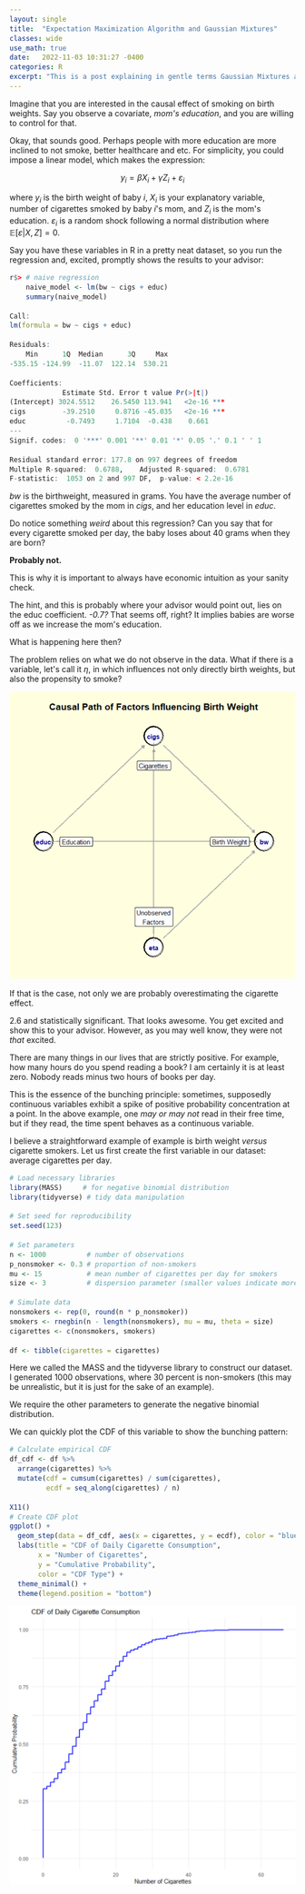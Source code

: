 ```yaml
---
layout: single
title:  "Expectation Maximization Algorithm and Gaussian Mixtures"
classes: wide
use_math: true
date:   2022-11-03 10:31:27 -0400
categories: R
excerpt: "This is a post explaining in gentle terms Gaussian Mixtures and the purpose of Expectation Maximization routines."
---
```


Imagine that you are interested in the causal effect of smoking on birth weights. Say you observe a covariate, _mom's education_, and you are willing to control for that.

Okay, that sounds good. Perhaps people with more education are more inclined to not smoke, better healthcare and etc. For simplicity, you could impose a linear model, which makes the expression:

$$y_i = \beta X_i + \gamma Z_i + \varepsilon_i$$

where $y_i$ is the birth weight of baby $i$, $X_i$ is your explanatory variable, number of cigarettes smoked by baby $i$'s mom, and $Z_i$ is the mom's education. $\varepsilon_i$ is a random shock following a normal distribution where $\mathbb{E}[\varepsilon | X, Z] = 0$.

Say you have these variables in R in a pretty neat dataset, so you run the regression and, excited, promptly shows the results to your advisor:

```r
r$> # naive regression
    naive_model <- lm(bw ~ cigs + educ)
    summary(naive_model)

Call:
lm(formula = bw ~ cigs + educ)

Residuals:
    Min      1Q  Median      3Q     Max 
-535.15 -124.99  -11.07  122.14  530.21 

Coefficients:
             Estimate Std. Error t value Pr(>|t|)    
(Intercept) 3024.5512    26.5450 113.941   <2e-16 ***
cigs         -39.2510     0.8716 -45.035   <2e-16 ***
educ          -0.7493     1.7104  -0.438    0.661    
---
Signif. codes:  0 '***' 0.001 '**' 0.01 '*' 0.05 '.' 0.1 ' ' 1

Residual standard error: 177.8 on 997 degrees of freedom
Multiple R-squared:  0.6788,    Adjusted R-squared:  0.6781 
F-statistic:  1053 on 2 and 997 DF,  p-value: < 2.2e-16
```

_bw_ is the birthweight, measured in grams. You have the average number of cigarettes smoked by the mom in _cigs_, and her education level in _educ_.

Do notice something _weird_ about this regression? Can you say that for every cigarette smoked per day, the baby loses about 40 grams when they are born?

**Probably not.**

This is why it is important to always have economic intuition as your sanity check.

The hint, and this is probably where your advisor would point out, lies on the educ coefficient. _-0.7?_ That seems off, right? It implies babies are worse off as we increase the mom's education.

What is happening here then?

The problem relies on what we do not observe in the data. What if there is a variable, let's call it $\eta$, in which influences not only directly birth weights, but also the propensity to smoke?

![Causal Path](/assets/images/bunch_dag.png)

If that is the case, not only we are probably overestimating the cigarette effect.






2.6 and statistically significant. That looks awesome. You get excited and show this to your advisor. However, as you may well know, they were not _that_ excited.

There are many things in our lives that are strictly positive. For example, how many hours do you spend reading a book? I am certainly it is at least zero. Nobody reads minus two hours of books per day.

This is the essence of the bunching principle: sometimes, supposedly continuous variables exhibit a spike of positive probability concentration at a point. In the above example, one _may or may not_ read in their free time, but if they read, the time spent behaves as a continuous variable.

I believe a straightforward example of example is birth weight _versus_ cigarette smokers. Let us first create the first variable in our dataset: average cigarettes per day.


```r
# Load necessary libraries
library(MASS)     # for negative binomial distribution
library(tidyverse) # tidy data manipulation

# Set seed for reproducibility
set.seed(123)

# Set parameters
n <- 1000          # number of observations
p_nonsmoker <- 0.3 # proportion of non-smokers
mu <- 15           # mean number of cigarettes per day for smokers
size <- 3          # dispersion parameter (smaller values indicate more dispersion)

# Simulate data
nonsmokers <- rep(0, round(n * p_nonsmoker))
smokers <- rnegbin(n - length(nonsmokers), mu = mu, theta = size)
cigarettes <- c(nonsmokers, smokers)

df <- tibble(cigarettes = cigarettes)
```

Here we called the MASS and the tidyverse library to construct our dataset. I generated 1000 observations, where 30 percent is non-smokers (this may be unrealistic, but it is just for the sake of an example).

We require the other parameters to generate the negative binomial distribution.

We can quickly plot the CDF of this variable to show the bunching pattern:
```r
# Calculate empirical CDF
df_cdf <- df %>%
  arrange(cigarettes) %>%
  mutate(cdf = cumsum(cigarettes) / sum(cigarettes),
         ecdf = seq_along(cigarettes) / n)

X11()
# Create CDF plot
ggplot() +
  geom_step(data = df_cdf, aes(x = cigarettes, y = ecdf), color = "blue", size = 1) +
  labs(title = "CDF of Daily Cigarette Consumption",
       x = "Number of Cigarettes",
       y = "Cumulative Probability",
       color = "CDF Type") +
  theme_minimal() +
  theme(legend.position = "bottom")
```

![CDF with a bunching at zero](/assets/images/bunch_CDF.png)

